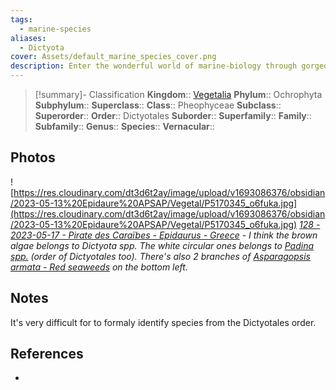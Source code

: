 ```yaml
---
tags:
  - marine-species
aliases:
  - Dictyota
cover: Assets/default_marine_species_cover.png
description: Enter the wonderful world of marine-biology through gorgeous underwater pictures of marine animals and photosynthetic organisms.
---
```

> [!summary]- Classification
**Kingdom**:: [Vegetalia](Vegetalia.md)
**Phylum**:: Ochrophyta
**Subphylum**::
**Superclass**::
**Class**:: Pheophyceae
**Subclass**::
**Superorder**::
**Order**:: Dictyotales
**Suborder**::
**Superfamily**::
**Family**::
**Subfamily**::
**Genus**::
**Species**::
**Vernacular**::

## Photos
![https://res.cloudinary.com/dt3d6t2ay/image/upload/v1693086376/obsidian/2023-05-13%20Epidaure%20APSAP/Vegetal/P5170345_o6fuka.jpg](https://res.cloudinary.com/dt3d6t2ay/image/upload/v1693086376/obsidian/2023-05-13%20Epidaure%20APSAP/Vegetal/P5170345_o6fuka.jpg)
*[128 - 2023-05-17 - Pirate des Caraïbes - Epidaurus - Greece](128%20-%202023-05-17%20-%20Pirate%20des%20Caraïbes%20-%20Epidaurus%20-%20Greece.md) - I think the brown algae belongs to Dictyota spp. The white circular ones belongs to [Padina spp.](Padina%20spp..md) (order of Dictyotales too). There's also 2 branches of [Asparagopsis armata - Red seaweeds](Asparagopsis%20armata%20-%20Red%20seaweeds.md) on the bottom left.*

## Notes
It's very difficult for to formaly identify species from the Dictyotales order. 
## References
- 